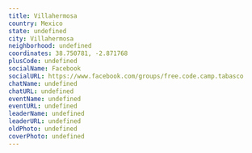 ```yaml
---
title: Villahermosa
country: Mexico
state: undefined
city: Villahermosa
neighborhood: undefined
coordinates: 38.750781, -2.871768
plusCode: undefined
socialName: Facebook
socialURL: https://www.facebook.com/groups/free.code.camp.tabasco
chatName: undefined
chatURL: undefined
eventName: undefined
eventURL: undefined
leaderName: undefined
leaderURL: undefined
oldPhoto: undefined
coverPhoto: undefined
---
```

